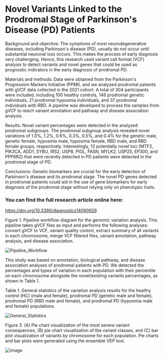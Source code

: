 # Novel Variants Linked to the Prodromal Stage of Parkinson's Disease (PD) Patients

Background and objective: The symptoms of most neurodegenerative diseases, including Parkinson's disease (PD), usually do not occur until substantial neuronal loss occurs. This makes the process of early diagnosis very challenging. Hence, this research used variant call format (VCF) analysis to detect variants and novel genes that could be used as prognostic indicators in the early diagnosis of prodromal PD.

Materials and methods: Data were obtained from the Parkinson's Progression Markers Initiative (PPMI), and we analyzed prodromal patients with gVCF data collected in the 2021 cohort. A total of 304 participants were included, including 100 healthy controls, 146 prodromal genetic individuals, 21 prodromal hyposmia individuals, and 37 prodromal individuals with RBD. A pipeline was developed to process the samples from gVCF to reach variant annotation and pathway and disease association analysis.

Results: Novel variant percentages were detected in the analyzed prodromal subgroups. The prodromal subgroup analysis revealed novel variations of 1.0%, 1.2%, 0.6%, 0.3%, 0.5%, and 0.4% for the genetic male, genetic female, hyposmia male, hyposmia female, RBD male, and RBD female groups, respectively. Interestingly, 12 potentially novel loci (MTF2, PIK3CA, ADD1, SYBU, IRS2, USP8, PIGL, FASN, MYLK2, USP25, EP300, and PPP6R2) that were recently detected in PD patients were detected in the prodromal stage of PD.

Conclusions: Genetic biomarkers are crucial for the early detection of Parkinson's disease and its prodromal stage. The novel PD genes detected in prodromal patients could aid in the use of gene biomarkers for early diagnosis of the prodromal stage without relying only on phenotypic traits.

### You can find the full research article online here: 
https://doi.org/10.3390/diagnostics14090929

Figure 1. Pipeline workflow diagram for the genomic variation analysis. This pipeline takes gVCF files as input and performs the following analyses: convert gVCF to VCF, variant quality control, extract summary of all variants in each chromosome, merge VCF filtered files, variant annotation, pathway analysis, and disease association.

![Pipeline_Workflow](./Pipeline_Workflow.png)


This study was based on annotation, biological pathway, and disease association analyses of prodromal patients with PD. We detected the percentages and types of variation in each population with their percentile on each chromosome alongside the novel/existing variants percentages, as shown in Table 1. 

Table 1. General statistics of the variation analysis results for the healthy control (HC) (male and female), prodromal PD (genetic male and female), prodromal PD (RBD male and female), and prodromal PD (hyposmia male and female) populations.

![General_Statistics](https://github.com/user-attachments/assets/a56e349c-8e3c-4cdc-ba01-dca63b3a4dfd)

Figure 3. (A) Pie chart visualization of the most severe variant consequences, (B) pie chart visualization of the variant classes, and (C) bar plot visualization of variants by chromosome for each population. Pie charts and bar plots were generated using the ensemble VEP tool.

![image](https://github.com/user-attachments/assets/926b807f-e622-4cf4-ba93-6b4dbc180599)

